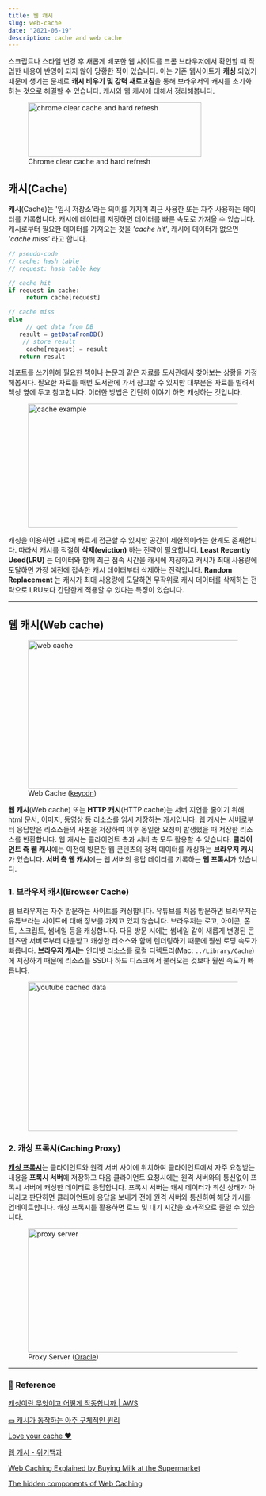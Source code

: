 ```yaml
---
title: 웹 캐시
slug: web-cache
date: "2021-06-19"
description: cache and web cache
---
```


스크립트나 스타일 변경 후 새롭게 배포한 웹 사이트를 크롬 브라우저에서 확인할 때 작업한 내용이 반영이 되지 않아 당황한 적이 있습니다. 이는 기존 웹사이트가 **캐싱** 되었기 때문에 생기는 문제로 **캐시 비우기 및 강력 새로고침**을 통해 브라우저의 캐시를 초기화하는 것으로 해결할 수 있습니다. 캐시와 웹 캐시에 대해서 정리해봅니다.

<figure>
<img src="../images/chrome-cache.png" alt="chrome clear cache and hard refresh" width="350" height="110" />
<figcaption>Chrome clear cache and hard refresh</figcaption>
</figure>

## 캐시(Cache)

**캐시**(Cache)는 '임시 저장소'라는 의미를 가지며 최근 사용한 또는 자주 사용하는 데이터를 기록합니다. 캐시에 데이터를 저장하면 데이터를 빠른 속도로 가져올 수 있습니다. 캐시로부터 필요한 데이터를 가져오는 것을 _'cache hit'_, 캐시에 데이터가 없으면 _'cache miss'_ 라고 합니다.

```js
// pseudo-code
// cache: hash table
// request: hash table key

// cache hit
if request in cache:
	 return cache[request]

// cache miss
else
	 // get data from DB
   result = getDataFromDB()
	// store result
	 cache[request] = result
   return result
```

레포트를 쓰기위해 필요한 책이나 논문과 같은 자료를 도서관에서 찾아보는 상황을 가정해봅시다. 필요한 자료를 매번 도서관에 가서 참고할 수 있지만 대부분은 자료를 빌려서 책상 옆에 두고 참고합니다. 이러한 방법은 간단히 이야기 하면 캐싱하는 것입니다.

<figure>
<img src="../images/cache-ex.png" alt="cache example" width="580" height="250" />
</figure>

캐싱을 이용하면 자료에 빠르게 접근할 수 있지만 공간이 제한적이라는 한계도 존재합니다. 따라서 캐시를 적절히 **삭제(eviction)** 하는 전략이 필요합니다. **Least Recently Used(LRU)** 는 데이터와 함께 최근 접속 시간을 캐시에 저장하고 캐시가 최대 사용량에 도달하면 가장 예전에 접속한 캐시 데이터부터 삭제하는 전략입니다. **Random Replacement** 는 캐시가 최대 사용량에 도달하면 무작위로 캐시 데이터를 삭제하는 전략으로 LRU보다 간단한게 적용할 수 있다는 특징이 있습니다.

---

## 웹 캐시(Web cache)

<figure>
<img src="https://www.keycdn.com/img/support/web-cache-md@2x.webp" alt="web cache" width="600" height="300" />
<figcaption>Web Cache (<a href="https://www.keycdn.com/support/web-cache">keycdn</a>)</figcaption>
</figure>

**웹 캐시**(Web cache) 또는 **HTTP 캐시**(HTTP cache)는 서버 지연을 줄이기 위해 html 문서, 이미지, 동영상 등 리소스를 임시 저장하는 캐시입니다. 웹 캐시는 서버로부터 응답받은 리소스들의 사본을 저장하여 이후 동일한 요청이 발생했을 때 저장한 리소스를 반환합니다. 웹 캐시는 클라이언트 측과 서버 측 모두 활용할 수 있습니다. **클라이언트 측 웹 캐시**에는 이전에 방문한 웹 콘텐츠의 정적 데이터를 캐싱하는 **브라우저 캐시**가 있습니다. **서버 측 웹 캐시**에는 웹 서버의 응답 데이터를 기록하는 **웹 프록시**가 있습니다.

### 1. 브라우저 캐시(Browser Cache)

웹 브라우저는 자주 방문하는 사이트를 캐싱합니다. 유튜브를 처음 방문하면 브라우저는 유튜브라는 사이트에 대해 정보를 가지고 있지 않습니다. 브라우저는 로고, 아이콘, 폰트, 스크립트, 썸네일 등을 캐싱합니다. 다음 방문 시에는 썸네일 같이 새롭게 변경된 콘텐츠만 서버로부터 다운받고 캐싱한 리소스와 함께 렌더링하기 때문에 훨씬 로딩 속도가 빠릅니다. **브라우저 캐시**는 인터넷 리소스를 로컬 디렉토리(Mac: `../Library/Cache`)에 저장하기 때문에 리소스를 SSD나 하드 디스크에서 불러오는 것보다 훨씬 속도가 빠릅니다.

<figure>
<img src="../images/youtube-cached.png" alt="youtube cached data" width="600" height="300" />
</figure>

### 2. 캐싱 프록시(Caching Proxy)

[**캐싱 프록시**](https://hylog.vercel.app/posts/what-is-proxy)는 클라이언트와 원격 서버 사이에 위치하여 클라이언트에서 자주 요청받는 내용을 **프록시 서버**에 저장하고 다음 클라이언트 요청시에는 원격 서버와의 통신없이 프록시 서버에 캐싱한 데이터로 응답합니다. 프록시 서버는 캐시 데이터가 최신 상태가 아니라고 판단하면 클라이언트에 응답을 보내기 전에 원격 서버와 통신하여 해당 캐시를 업데이트합니다. 캐싱 프록시를 활용하면 로드 및 대기 시간을 효과적으로 줄일 수 있습니다.

<figure>
<img src="https://docs.oracle.com/cd/E19438-01/819-3161/images/doc-retrieval.gif" alt="proxy server" width="650" height="250" />
<figcaption>Proxy Server (<a href="https://docs.oracle.com/cd/E19438-01/819-3161/agcache.html">Oracle</a>)</figcaption>
</figure>

---

### 🔗 Reference

[캐싱이란 무엇이고 어떻게 작동합니까 | AWS](https://aws.amazon.com/ko/caching/)

[💵 캐시가 동작하는 아주 구체적인 원리](https://parksb.github.io/article/29.html)

[Love your cache ❤️](https://web.dev/love-your-cache/)

[웹 캐시 - 위키백과](https://ko.wikipedia.org/wiki/%EC%9B%B9_%EC%BA%90%EC%8B%9C)

[Web Caching Explained by Buying Milk at the Supermarket](https://blog.codeanalogies.com/2018/06/11/web-caching-explained-by-buying-milk-at-the-supermarket/)

[The hidden components of Web Caching](https://www.freecodecamp.org/news/the-hidden-components-of-web-caching-970854fe2c49/)
